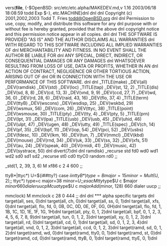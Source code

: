 vers(__file__,
	{-$OpenBSD: src/etc/etc.alpha/MAKEDEV.md,v 1.16 2003/06/18 18:08:59 todd Exp $-},
etc.MACHINE)dnl
dnl
dnl Copyright (c) 2001,2002,2003 Todd T. Fries <todd@OpenBSD.org>
dnl
dnl Permission to use, copy, modify, and distribute this software for any
dnl purpose with or without fee is hereby granted, provided that the above
dnl copyright notice and this permission notice appear in all copies.
dnl
dnl THE SOFTWARE IS PROVIDED "AS IS" AND THE AUTHOR DISCLAIMS ALL WARRANTIES
dnl WITH REGARD TO THIS SOFTWARE INCLUDING ALL IMPLIED WARRANTIES OF
dnl MERCHANTABILITY AND FITNESS. IN NO EVENT SHALL THE AUTHOR BE LIABLE FOR
dnl ANY SPECIAL, DIRECT, INDIRECT, OR CONSEQUENTIAL DAMAGES OR ANY DAMAGES
dnl WHATSOEVER RESULTING FROM LOSS OF USE, DATA OR PROFITS, WHETHER IN AN
dnl ACTION OF CONTRACT, NEGLIGENCE OR OTHER TORTIOUS ACTION, ARISING OUT OF
dnl OR IN CONNECTION WITH THE USE OR PERFORMANCE OF THIS SOFTWARE.
dnl
dnl
_TITLE(make)
_DEV(all)
_DEV(ramdisk)
_DEV(std)
_DEV(loc)
_TITLE(tap)
_DEV(st, 12, 2)
_TITLE(dis)
_DEV(sd, 8, 8)
_DEV(cd, 13, 3)
_DEV(vnd, 9, 9)
_DEV(ccd, 27, 7)
_DEV(wd, 36, 0)
_DEV(rd, 28, 6)
_DEV(raid, 43, 16)
_DEV(flo, 37, 4)
_TITLE(term)
_DEV(ttyB)
_DEV(wscons)
_DEV(wsdisp, 25)
_DEV(wskbd, 29)
_DEV(wsmux, 56)
_DEV(com, 26)
_DEV(ttyc, 38)
_TITLE(point)
_DEV(wsmouse, 30)
_TITLE(pty)
_DEV(tty, 4)
_DEV(pty, 5)
_TITLE(prn)
_DEV(lpt, 31)
_DEV(lpa)
_TITLE(usb)
_DEV(usb, 45)
_DEV(uhid, 46)
_DEV(ulpt, 47)
_DEV(ugen, 48)
_DEV(utty, 49)
_TITLE(spec)
_DEV(ch, 14)
_DEV(pf, 35)
_DEV(bpf, 11)
_DEV(iop, 54)
_DEV(pci, 52)
_DEV(usbs)
_DEV(fdesc, 10)
_DEV(lkm, 16)
_DEV(tun, 7)
_DEV(mmcl)
_DEV(kbd)
_DEV(mouse)
_DEV(rnd, 34)
_DEV(uk, 33)
_DEV(ss, 32)
_DEV(xfs, 51)
_DEV(au, 24)
_DEV(speak, 40)
_DEV(rmidi, 41)
_DEV(music, 42)
_DEV(systrace, 50)
dnl
divert(7)dnl
dnl
ramdisk)
	_recurse std fd0 wd0 wd1 wd2 sd0 sd1 sd2
	_recurse st0 cd0 ttyC0 random rd0
	;;

_std(1, 2, 39, 3, 6)
	M xf86		c 2 4 600
	;;

ttyB*|ttyc*)
	U=${i##tty?}
	case $i in
	ttyB*)	type=B major=15 minor=Mult($U, 2);;
	ttyc*)	type=c major=38 minor=$U;;
	esac
	M tty$type$U c $major $minor 660 dialer uucp
	M cua$type$U c $major Add($minor, 128) 660 dialer uucp
	;;

mmclock)
	M mmclock c 28 0 444
	;;
dnl
dnl *** alpha specific targets
dnl
target(all, ses, 0)dnl
target(all, ch, 0)dnl
target(all, ss, 0, 1)dnl
target(all, xfs, 0)dnl
twrget(all, flo, fd, 0, 0B, 0C, 0D, 0E, 0F, 0G, 0H)dnl
twrget(all, flo, fd, 1, 1B, 1C, 1D, 1E, 1F, 1G, 1H)dnl
target(all, pty, 0, 1, 2)dnl
target(all, bpf, 0, 1, 2, 3, 4, 5, 6, 7, 8, 9)dnl
target(all, tun, 0, 1, 2, 3)dnl
target(all, xy, 0, 1, 2, 3)dnl
target(all, rd, 0)dnl
target(all, cd, 0, 1)dnl
target(all, sd, 0, 1, 2, 3, 4)dnl
target(all, vnd, 0, 1, 2, 3)dnl
target(all, ccd, 0, 1, 2, 3)dnl
target(ramd, sd, 0, 1, 2)dnl
target(ramd, wd, 0)dnl
target(ramd, tty0, 0, 1)dnl
target(ramd, st, 0)dnl
target(ramd, cd, 0)dnl
target(ramd, ttyB, 0, 1)dnl
target(ramd, ttyE, 0, 1)dnl
